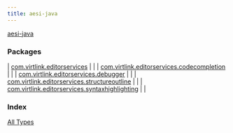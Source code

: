 ```yaml
---
title: aesi-java
---
```


[aesi-java](.)

### Packages

| [com.virtlink.editorservices](com.virtlink.editorservices/index.html) |  |
| [com.virtlink.editorservices.codecompletion](com.virtlink.editorservices.codecompletion/index.html) |  |
| [com.virtlink.editorservices.debugger](com.virtlink.editorservices.debugger/index.html) |  |
| [com.virtlink.editorservices.structureoutline](com.virtlink.editorservices.structureoutline/index.html) |  |
| [com.virtlink.editorservices.syntaxhighlighting](com.virtlink.editorservices.syntaxhighlighting/index.html) |  |

### Index

[All Types](alltypes/index.html)
